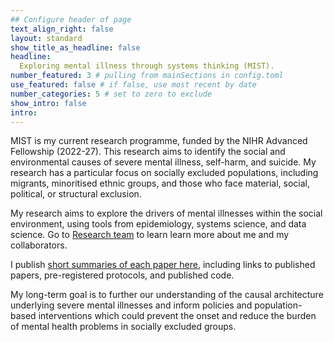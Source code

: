 ```yaml
---
## Configure header of page
text_align_right: false
layout: standard
show_title_as_headline: false
headline: 
  Exploring mental illness through systems thinking (MIST).
number_featured: 3 # pulling from mainSections in config.toml
use_featured: false # if false, use most recent by date
number_categories: 5 # set to zero to exclude
show_intro: false
intro: 
---
```


<!-- this is a subheadline -->
MIST is my current research programme, funded by the NIHR Advanced Fellowship (2022-27). This research aims to identify the social and environmental causes of severe mental illness, self-harm, and suicide. My research has a particular focus on socially excluded populations, including migrants, minoritised ethnic groups, and those who face material, social, political, or structural exclusion.

My research aims to explore the drivers of mental illnesses within the social environment, using tools from epidemiology, systems science, and data science. Go to [Research team](https://www.mentalhealthepi.com/team/) to learn learn more about me and my collaborators. 

I publish [short summaries of each paper here](https://www.mentalhealthepi.com/blog/), including links to published papers, pre-registered protocols, and published code.

My long-term goal is to further our understanding of the causal architecture underlying severe mental illnesses and inform policies and population-based interventions which could prevent the onset and reduce the burden of mental health problems in socially excluded groups.

